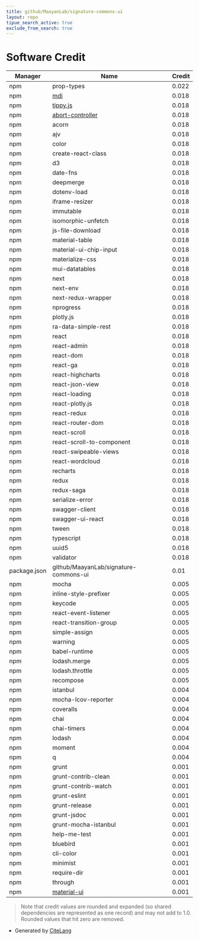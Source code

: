 ```yaml
---
title: github/MaayanLab/signature-commons-ui
layout: repo
tipue_search_active: true
exclude_from_search: true
---
```

# Software Credit

|Manager|Name|Credit|
|-------|----|------|
|npm|prop-types|0.022|
|npm|[mdi](http://materialdesignicons.com)|0.018|
|npm|[tippy.js](https://atomiks.github.io/tippyjs/)|0.018|
|npm|[abort-controller](https://github.com/mysticatea/abort-controller#readme)|0.018|
|npm|acorn|0.018|
|npm|ajv|0.018|
|npm|color|0.018|
|npm|create-react-class|0.018|
|npm|d3|0.018|
|npm|date-fns|0.018|
|npm|deepmerge|0.018|
|npm|dotenv-load|0.018|
|npm|iframe-resizer|0.018|
|npm|immutable|0.018|
|npm|isomorphic-unfetch|0.018|
|npm|js-file-download|0.018|
|npm|material-table|0.018|
|npm|material-ui-chip-input|0.018|
|npm|materialize-css|0.018|
|npm|mui-datatables|0.018|
|npm|next|0.018|
|npm|next-env|0.018|
|npm|next-redux-wrapper|0.018|
|npm|nprogress|0.018|
|npm|plotly.js|0.018|
|npm|ra-data-simple-rest|0.018|
|npm|react|0.018|
|npm|react-admin|0.018|
|npm|react-dom|0.018|
|npm|react-ga|0.018|
|npm|react-highcharts|0.018|
|npm|react-json-view|0.018|
|npm|react-loading|0.018|
|npm|react-plotly.js|0.018|
|npm|react-redux|0.018|
|npm|react-router-dom|0.018|
|npm|react-scroll|0.018|
|npm|react-scroll-to-component|0.018|
|npm|react-swipeable-views|0.018|
|npm|react-wordcloud|0.018|
|npm|recharts|0.018|
|npm|redux|0.018|
|npm|redux-saga|0.018|
|npm|serialize-error|0.018|
|npm|swagger-client|0.018|
|npm|swagger-ui-react|0.018|
|npm|tween|0.018|
|npm|typescript|0.018|
|npm|uuid5|0.018|
|npm|validator|0.018|
|package.json|github/MaayanLab/signature-commons-ui|0.01|
|npm|mocha|0.005|
|npm|inline-style-prefixer|0.005|
|npm|keycode|0.005|
|npm|react-event-listener|0.005|
|npm|react-transition-group|0.005|
|npm|simple-assign|0.005|
|npm|warning|0.005|
|npm|babel-runtime|0.005|
|npm|lodash.merge|0.005|
|npm|lodash.throttle|0.005|
|npm|recompose|0.005|
|npm|istanbul|0.004|
|npm|mocha-lcov-reporter|0.004|
|npm|coveralls|0.004|
|npm|chai|0.004|
|npm|chai-timers|0.004|
|npm|lodash|0.004|
|npm|moment|0.004|
|npm|q|0.004|
|npm|grunt|0.001|
|npm|grunt-contrib-clean|0.001|
|npm|grunt-contrib-watch|0.001|
|npm|grunt-eslint|0.001|
|npm|grunt-release|0.001|
|npm|grunt-jsdoc|0.001|
|npm|grunt-mocha-istanbul|0.001|
|npm|help-me-test|0.001|
|npm|bluebird|0.001|
|npm|cli-color|0.001|
|npm|minimist|0.001|
|npm|require-dir|0.001|
|npm|through|0.001|
|npm|[material-ui](http://material-ui.com/)|0.001|


> Note that credit values are rounded and expanded (so shared dependencies are represented as one record) and may not add to 1.0. Rounded values that hit zero are removed.


- Generated by [CiteLang](https://github.com/vsoch/citelang)
